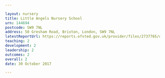 ```yaml
---

layout: nursery
title: Little Angels Nursery School
urn: 144694
postcode: SW9 7NL
address: 50 Gresham Road, Brixton, London, SW9 7NL
latestReportUrl: https://reports.ofsted.gov.uk/provider/files/2737765/urn/144694.pdf
teaching: 2
development: 2
leadership: 2
outcomes: 2
overall: 2
date: 30 October 2017

---
```

